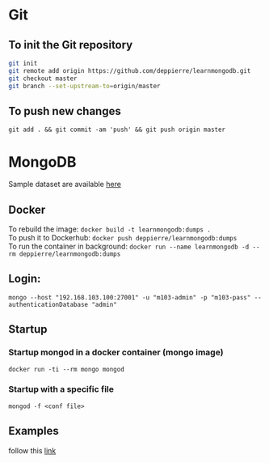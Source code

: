 # Git
## To init the Git repository
```bash
git init
git remote add origin https://github.com/deppierre/learnmongodb.git
git checkout master
git branch --set-upstream-to=origin/master
```

## To push new changes
`git add . && git commit -am 'push' && git push origin master`

# MongoDB
Sample dataset are available [here](https://docs.atlas.mongodb.com/sample-data/available-sample-datasets/)

## Docker
To rebuild the image: `docker build -t learnmongodb:dumps .`\
To push it to Dockerhub: `docker push deppierre/learnmongodb:dumps`\
To run the container in background: `docker run --name learnmongodb -d --rm deppierre/learnmongodb:dumps`

## Login:
`mongo --host "192.168.103.100:27001" -u "m103-admin" -p "m103-pass" --authenticationDatabase "admin"`

## Startup
### Startup mongod in a docker container (mongo image)
`docker run -ti --rm mongo mongod`

### Startup with a specific file
`mongod -f <conf file>`

## Examples
follow this [link](https://github.com/mongodb-the-definitive-guide-3e/mongodb-the-definitive-guide-3e)
